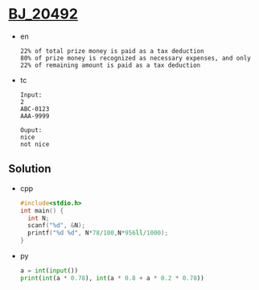 # [BJ_20492](https://acmicpc.net/problem/20492)

* en

  ```en
  22% of total prize money is paid as a tax deduction
  80% of prize money is recognized as necessary expenses, and only 22% of remaining amount is paid as a tax deduction
  ```

* tc

  ```tc
  Input:
  2
  ABC-0123
  AAA-9999

  Ouput:
  nice
  not nice
  ```

## Solution

* cpp

  ```cpp
  #include<stdio.h>
  int main() {
    int N;
    scanf("%d", &N);
    printf("%d %d", N*78/100,N*956ll/1000);
  }
  ```

* py

  ```py
  a = int(input())
  print(int(a * 0.78), int(a * 0.8 + a * 0.2 * 0.78))
  ```
